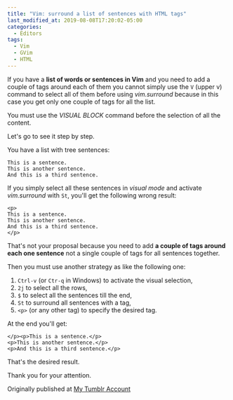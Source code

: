 ```yaml
---
title: "Vim: surround a list of sentences with HTML tags"
last_modified_at: 2019-08-08T17:20:02-05:00
categories:
  - Editors
tags:
  - Vim
  - GVim
  - HTML
---
```




If you have a **list of words or sentences in Vim** and you need to add a couple of tags around each of them you cannot simply use the `V` (upper v) command to select all of them before using _vim.surround_ because in this case you get only one couple of tags
for all the list. 


You must use the *VISUAL BLOCK* command before the
selection of all the content. 

Let's go to see it step by step.  

You have a list with tree sentences:

```
This is a sentence.
This is another sentence.
And this is a third sentence.
```
If you  simply  select all these sentences in _visual mode_ and activate _vim.surround_ with `St`, you'll get the following wrong result:

```
<p>
This is a sentence.
This is another sentence.
And this is a third sentence.
</p>
```
That's not your proposal because you need to add **a couple of tags around each one sentence** not a single couple of tags for all sentences together.

Then you must use another strategy as like the following one:

1. `Ctrl-v` (or `Ctr-q` in Windows) to activate the visual selection, 
1. `2j` to select all the rows, 
1. `$` to select all the sentences till the end, 
1. `St` to surround all sentences with a tag, 
1. `<p>` (or any other tag) to specify the desired tag.

At the end you'll get:

```
</p><p>This is a sentence.</p>
<p>This is another sentence.</p>
<p>And this is a third sentence.</p>

```

That's the desired result.

Thank you for your attention.

Originally published at [My Tumblr Account](https://francopasut-en.blogspot.com/2018/08/vim-surround-list-of-sentences-with-tags.html)
